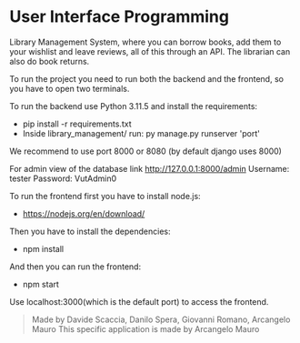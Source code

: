 # User Interface Programming

Library Management System, where you can borrow books, add them to your wishlist and leave reviews, all of this through an API.
The librarian can also do book returns.

To run the project you need to run both the backend and the frontend, so you have to open two terminals.

To run the backend use Python 3.11.5 and install the requirements:  
- pip install -r requirements.txt  
- Inside library_management/ run: py manage.py runserver 'port' 

We recommend to use port 8000 or 8080 (by default django uses 8000)  

For admin view of the database link http://127.0.0.1:8000/admin
Username: tester
Password: VutAdmin0

To run the frontend first you have to install node.js:
- https://nodejs.org/en/download/

Then you have to install the dependencies:
- npm install

And then you can run the frontend:
- npm start

Use localhost:3000(which is the default port) to access the frontend.

> Made by Davide Scaccia, Danilo Spera, Giovanni Romano, Arcangelo Mauro
> This specific application is made by Arcangelo Mauro